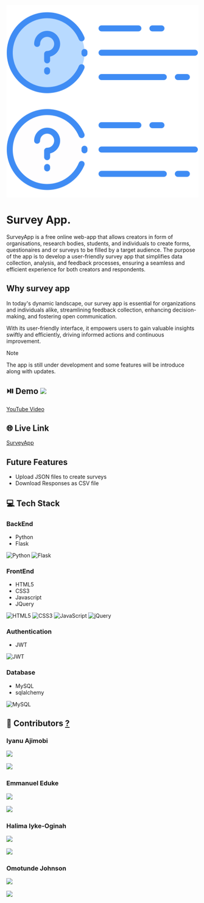 ![](web_app/static/images/question512.png)

# Survey App.

SurveyApp is a free online web-app that allows creators in form of organisations, research bodies, students, and individuals to create forms, questionaires and or surveys to be filled by a target audience. The purpose of the app is to develop a user-friendly survey app that simplifies data collection, analysis, and feedback processes, ensuring a seamless and efficient experience for both creators and respondents.

## Why survey app
In today's dynamic landscape, our survey app is essential for organizations and individuals alike, streamlining feedback collection, enhancing decision-making, and fostering open communication. 

With its user-friendly interface, it empowers users to gain valuable insights swiftly and efficiently, driving informed actions and continuous improvement.

> [!NOTE]
> The app is still under development and some features will be introduce along with updates.

## ⏯️ Demo ![](https://img.shields.io/badge/YouTube-FF0000?style=for-the-badge&logo=youtube&logoColor=white)
[YouTube Video](https://youtu.be/oDKjCB6itwg)


## 🌐 Live Link 
[SurveyApp](https://alxsurveyapp.pythonanywhere.com/login)

## Future Features
- Upload JSON files to create surveys
- Download Responses as CSV file

## 💻 Tech Stack 
### BackEnd
- Python
- Flask

![Python](https://img.shields.io/badge/python-3670A0?style=for-the-badge&logo=python&logoColor=ffdd54)
![Flask](https://img.shields.io/badge/flask-%23000.svg?style=for-the-badge&logo=flask&logoColor=white)

### FrontEnd
- HTML5
- CSS3
- Javascript
- JQuery

![HTML5](https://img.shields.io/badge/html5-%23E34F26.svg?style=for-the-badge&logo=html5&logoColor=white)
![CSS3](https://img.shields.io/badge/css3-%231572B6.svg?style=for-the-badge&logo=css3&logoColor=white)
![JavaScript](https://img.shields.io/badge/javascript-%23323330.svg?style=for-the-badge&logo=javascript&logoColor=%23F7DF1E)
![jQuery](https://img.shields.io/badge/jquery-%230769AD.svg?style=for-the-badge&logo=jquery&logoColor=white)

### Authentication
- JWT

![JWT](https://img.shields.io/badge/JWT-black?style=for-the-badge&logo=JSON%20web%20tokens)

### Database
- MySQL
- sqlalchemy

![MySQL](https://img.shields.io/badge/mysql-%2300f.svg?style=for-the-badge&logo=mysql&logoColor=white)

## 👥 Contributors [?](authors.md)

### Iyanu Ajimobi
[![](https://img.shields.io/badge/GitHub-100000?style=for-the-badge&logo=github&logoColor=white)](https://github.com/I-yan-u)

[![](https://img.shields.io/badge/Gmail-D14836?style=for-the-badge&logo=gmail&logoColor=white)](mailto:iyanuajimobi5000@outlook.com)
### Emmanuel Eduke
[![](https://img.shields.io/badge/GitHub-100000?style=for-the-badge&logo=github&logoColor=white)](https://github.com/emmanueleduke)

[![](https://img.shields.io/badge/Gmail-D14836?style=for-the-badge&logo=gmail&logoColor=white)](mailto:eduke.emmanuel@gmail.com) 
### Halima Iyke-Oginah
[![](https://img.shields.io/badge/GitHub-100000?style=for-the-badge&logo=github&logoColor=white)](https://github.com/mastermind717)

[![](https://img.shields.io/badge/Gmail-D14836?style=for-the-badge&logo=gmail&logoColor=white)](mailto:halmanimkd@gmail.com)
### Omotunde Johnson
[![](https://img.shields.io/badge/GitHub-100000?style=for-the-badge&logo=github&logoColor=white)](https://github.com/#)

[![](https://img.shields.io/badge/Gmail-D14836?style=for-the-badge&logo=gmail&logoColor=white)](mailto:#)
